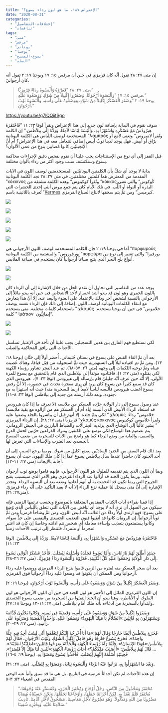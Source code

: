 ```yaml
---
title: "الإعتراض ١٨٧، ما هو لون رداء يسوع؟"
date: "2020-08-31"
categories: 
  - "إختلافات-التفاصيل"
  - "تناقضات"
tags: 
  - "متى"
  - "مرقس"
  - "يوناني"
  - "يوحنا"
  - "يسوع-المسيح"
  - "الصلب"
---
```


إن متى ٢٧: ٢٨ تقول أنَّه كان قرمزي في حين أن مرقس ١٥: ١٧ ويوحنا ١٩: ٢ تقول أنه كان أرجوانيّ.

> متى ٢٧: ٢٨ ”فَعَرَّوْهُ وَأَلْبَسُوهُ رِدَاءً قِرْمِزِيًّا،“  
> مرقس ١٥: ١٧ ”وَأَلْبَسُوهُ أُرْجُوَانًا، وَضَفَرُوا إِكْلِيلاً مِنْ شَوْكٍ وَوَضَعُوهُ عَلَيْهِ،“  
> يوحنا ١٩: ٢ ”وَضَفَرَ الْعَسْكَرُ إِكْلِيلاً مِنْ شَوْكٍ وَوَضَعُوهُ عَلَى رَأْسِهِ، وَأَلْبَسُوهُ ثَوْبَ أُرْجُوَانٍ،“

https://youtu.be/g7lQQiitSgo

سوف نقوم في البداية بإضافة لون جديد إلى هذا الإعتراض ونقرأ لوقا ٢٣: ١١ ”فَاحْتَقَرَهُ هِيرُودُسُ مَعَ عَسْكَرِهِ وَاسْتَهْزَأَ بِهِ، وَأَلْبَسَهُ لِبَاسًا لاَمِعًا، وَرَدَّهُ إِلَى بِيلاَطُسَ.“ إن الكلمة المستخدمة لوصف اللباس هي الكلمة اليونانية ”λαμπρός وتُقرأ لامبروس“ وتعني لامع أو برّاق أو أبيض. فهل يوجد لدينا ثوبٌ أبيض إضافي لنتعامل معه في هذا الإعتراض؟ أم أنَّ الإنجيليّين كانوا مُصابين بنوعٍ من عمى الألوان؟

قبل القفز إلى أي نوع من الإستنتاجات يجب علينا أن نقوم بفحص دقيق لإجراءات محاكمة يسوع وسنكتشف سبب وجود أكثر من رداء بألوان مختلفة.

بدايةً لا يوجد أي شكّ بأن الكلمتين اليونانيّتين المستخدمتين لوصف اللون في الآيات المقدمة من المعترض هما كلمتين مختلفتين. في متى ٢٧: ٢٨ نجد الكلمة اليونانية ”κόκκινος وتُقرأ كوكينوس“ وهذه الكلمة مشتقة من ”κόκκος كُوكوس“ والتي تعني البذرة أو النواة أو اللٌّب. في تلك الأيام كان يتم جمع بيوض أنثى إحدى الحشرات التي تُعرف باللاتينية باسم ”[Kermes](https://en.wikipedia.org/wiki/Kermes_(insect)) كيرميس“ ومن ثمَّ يتم سحقها لانتاج الصباغ القرمزي.

![](images/kermes-1.jpg)

![](images/kermes-2.jpg)

![](images/kermes-4.jpg)

![](images/kermes-3.jpg)

![](images/kermes-5.jpg)

أما في يوحنا ١٩: ٢ فإن الكلمة المستخدمة لوصف اللون الأرجواني هي ”πορφυροῦς بورفوروس“ والمشتقة من الكلمة اليونانية ”πορφύρα بورفيرا“ والتي تشير إلى نوع من أنواع بلح البحر الذي ينتج صباغاً أرجوانياً كان يستخدم في صباغة الملابس.

![](images/porfire.jpg)

![](images/images.jpg)

يوجد عدد من التفاسير التي تحاول أن تقدم الحل من خلال الإشارة إلى أن الرداء كان باللون الخمري وهو لون قد يبدو أشد احمرار لأحد الأشخاص في حين أنه يبدو مائلاً إلى الأرجواني بالنسبة لشخص آخر وذلك بالإعتماد على الضوء والبعد عنه. إلا أنَّ هذا يتعارض مع انتقاء الكلمات اليونانية لوصف اللون، إضافةً إلى ذلك فإن الرداء نفسه يوصف باستخدام كلمات مختلفة. متى يستخدم ” χλαμύς  خلاموس“ في حين أن يوحنا يستخدم كلمة ” ἱμάτιον  إيماتِيُّون“.

![](images/e1bcb1cebcceaccf84ceb9cebfcebd.jpg)

![](images/d8aed984d8a7d985d98ad8afd8a7.jpg)

لكي نستطيع فهم الفارق بين هذين التسجيلين يجب علينا أن نأخذ في الإعتبار تسلسل الأحداث التي رافق المحاكمة والصلب.

بعد أن تمَّ القاء القبض على يسوع في بستان جُثيماني، أُحضر أولاً إلى حَنَّان (يوحنا ١٨: ١٣). ومن ثمَّ تم اقتياده ليلاً إلى السنهدريم حيث تمَّ استجوابه من قِبَل قيافا، وهناك عُصبت عيناه وتمَّ توجيه اللكمات إلى وجهه (متى ٢٦: ٥٧-٦٨). ثم عند الفجر تشاور رؤساء الكهنة لكي يقتلوه (متى ٢٧: ١)، فاقتادوه موثقاً إلى بيلاطس الذي قام بالتحقيق مع يسوع للمرة الأولى، إلا أنَّه حين عرف أنَّه جليليّ قام بإرساله إلى هيرودس (لوقا ٢٣: ٧).  هيرودس الذي كان قد سمع كثيراً عن يسوع كان يريد أن يرى معجزة تحدث في حضوره، إلا أنَّ رفض يسوع أغضب هيرودس فألبسه لباساً لامعاً (ربما للسخرية منه) حيث أنه استهزأ به مع جنوده. وبعد ذلك أرسله من جديد إلى بيلاطس (لوقا ٢٣: ٨-١١).

عند وصول يسوع إلى دار الولاية جرَّده العسكر من ملابسه (لا نعرف ما إذا كان هيرودس قد استعاد الرداء الأبيض الذي ألبسه إياه أم أن العسكر هم من أزالوه مع بقية ملابسه) لكي يتمّ جلده. إلا أنهم قبل أن يباشروا بالجلد وضعوا عليه ” χλαμύς  خلاموس“ رداءً قرمزياً (متى ٢٧: ٢٨). إن الرداء القرمزي ”χλαμύς κόκκινος وتُقرأ خلاموس كوكينوس “ يشير غالباً إلى الوشاح الذي يرتديه الجنرالات والضباط البارزين في الجيش الروماني. يتم تصميم هذا الوشاح لكي توضع على الكتفين وتترك الذراعين حرّتين لحمل الدرع والسيف، والغاية من وضع الرداء كما هو واضح من الآيات للسخرية من ضعف المسيح الجسدي بعد الضرب والإساءات التي تعرض لها.

بعد ذلك قام البعض من الجنود الساديّين بصنع اكليلٍ من شوك. وربما يرجع السبب إلى أن أحد الجنود كان حاضراً عندما سأل بيلاطس يسوع عما إذا كان ملكَ اليهود، حيث أن يسوع أجابه بالإيجاب (متى ٢٧: ١١-١٢). 

وبما أن اللون الذي يتم تقديمه للملوك هو اللون الأرجواني، فإنهم قاموا بوضع ثوب أرجوان عليه، وربما يكون الجند قد أزالوا عنه الرداء القرمزي وهو الأمر الذي سيتسبب بفتح الجروح التي ربما تكون قد التحمت به أو أنهم أعادوا وضعه بعد أن ألبسوه الرداء. وتجدر الإشارة إلى أنَّ متى يسجل لنا عملية نزع الرداء إلا أنه لا يعيد التأكيد على أنَّه رداء قرمزيّ.(متى٢٧: ٣١).

إذا قمنا بقراءة آيات الكتاب المقدس المتعلقة بالموضوع وبحسب ترتيبها الزمني فإنه سيكون من السهل أن نرى أنه لا يوجد أي تناقض بين الآيات التي تتعلق باللباس الذي وُضِعَ على يسوع: فهو ارتدى أولاً رداءً من الغالب أنَّه أبيض اللون، ومن ثمَّ وشاحاً قرمزياً ومن ثمَّ ثوباً أرجوانياً. إن الرومان كانوا قد أتقنوا فنون التعذيب الجسدي والنفسي على حدٍّ سواء، وكانوا يستمتعون بتعذيب وإساءة معاملة أي شخص تتم ادانته وخاصةً إن كان قد اعتبر مجرماً أو متمرداً. فلننظر إلى ترتيب الأحداث زمنياً:

فَاحْتَقَرَهُ هِيرُودُسُ مَعَ عَسْكَرِهِ وَاسْتَهْزَأَ بِهِ، وَأَلْبَسَهُ لِبَاسًا لاَمِعًا، وَرَدَّهُ إِلَى بِيلاَطُسَ. (لوقا ٢٣: ١١)

حِينَئِذٍ أَطْلَقَ لَهُمْ بَارَابَاسَ، وَأَمَّا يَسُوعُ فَجَلَدَهُ وَأَسْلَمَهُ لِيُصْلَبَ. فَأَخَذَ عَسْكَرُ الْوَالِي يَسُوعَ إِلَى دَارِ الْوِلاَيَةِ وَجَمَعُوا عَلَيْهِ كُلَّ الْكَتِيبَةِ، فَعَرَّوْهُ وَأَلْبَسُوهُ رِدَاءً قِرْمِزِيًّا، (متى ٢٧: ٢٦-٢٨).

بعد أن سخر العسكر منه لفترة من الزمن قاموا بنزع الرداء القرمزي ووضعوا عليه رداءً أرجوانياً ومن الممكن أن يكونوا قد وضعوا عليه رداءً أرجوانياً فوق القرمزي.

وَضَفَرَ الْعَسْكَرُ إِكْلِيلاً مِنْ شَوْكٍ وَوَضَعُوهُ عَلَى رَأْسِهِ، وَأَلْبَسُوهُ ثَوْبَ أُرْجُوَانٍ، (يوحنا ١٩: ٢).

إن اللون القرمزي المائل إلى الأحمر هو لون الجند في حين أن اللون الأرجواني هو لون الملوك أو الأباطرة. وهنا يبدو أن الجند انتقلوا من السخرية من ضعف يسوع الجسدي وابتدأوا بالسخرية من ادعاءه بأنه ملك أمام بيلاطس (متى ٢٧: ١١-١٢ ويوحنا ١٨: ٣٧).

وَضَفَرُوا إِكْلِيلاً مِنْ شَوْكٍ وَوَضَعُوهُ عَلَى رَأْسِهِ، وَقَصَبَةً فِي يَمِينِهِ. وَكَانُوا يَجْثُونَ قُدَّامَهُ وَيَسْتَهْزِئُونَ بِهِ قَائِلِينَ:«السَّلاَمُ يَا مَلِكَ الْيَهُودِ!» وَبَصَقُوا عَلَيْهِ، وَأَخَذُوا الْقَصَبَةَ وَضَرَبُوهُ عَلَى رَأْسِهِ. (متى ٢٧: ٢٩-٣٠).

فَخَرَجَ بِيلاَطُسُ أَيْضًا خَارِجًا وَقَالَ لَهُمْ:«هَا أَنَا أُخْرِجُهُ إِلَيْكُمْ لِتَعْلَمُوا أَنِّي لَسْتُ أَجِدُ فِيهِ عِلَّةً وَاحِدَةً». فَخَرَجَ يَسُوعُ خَارِجًا وَهُوَ حَامِلٌ إِكْلِيلَ الشَّوْكِ وَثَوْبَ الأُرْجُوانِ. فَقَالَ لَهُمْ بِيلاَطُسُ:«هُوَذَا الإِنْسَانُ!». فَلَمَّا رَآهُ رُؤَسَاءُ الْكَهَنَةِ وَالْخُدَّامُ صَرَخُوا قَائِلِينَ:«اصْلِبْهُ! اصْلِبْهُ!». … قَالَ لَهُمْ بِيلاَطُسُ: «أَأَصْلِبُ مَلِكَكُمْ؟» أَجَابَ رُؤَسَاءُ الْكَهَنَةِ:«لَيْسَ لَنَا مَلِكٌ إِلاَّ قَيْصَرَ!». فَحِينَئِذٍ أَسْلَمَهُ إِلَيْهِمْ لِيُصْلَبَ. فَأَخَذُوا يَسُوعَ وَمَضَوْا بِهِ. (يوحنا ١٩: ٤-١٦) 

وَبَعْدَ مَا اسْتَهْزَأُوا بِهِ، نَزَعُوا عَنْهُ الرِّدَاءَ وَأَلْبَسُوهُ ثِيَابَهُ، وَمَضَوْا بِهِ لِلصَّلْبِ. (متى ٢٧: ٣١).

إن هذه الأحداث لم تكن أحداثاً عرضية في التاريخ، بل هي ما قد سبق وأنبأ عنه الوحي المقدس في اشعياء ٥٣: ٣-٥

> ”مُحْتَقَرٌ وَمَخْذُولٌ مِنَ النَّاسِ، رَجُلُ أَوْجَاعٍ وَمُخْتَبِرُ الْحَزَنِ، وَكَمُسَتَّرٍ عَنْهُ وُجُوهُنَا، مُحْتَقَرٌ فَلَمْ نَعْتَدَّ بِهِ. لكِنَّ أَحْزَانَنَا حَمَلَهَا، وَأَوْجَاعَنَا تَحَمَّلَهَا. وَنَحْنُ حَسِبْنَاهُ مُصَابًا مَضْرُوبًا مِنَ اللهِ وَمَذْلُولاً. وَهُوَ مَجْرُوحٌ لأَجْلِ مَعَاصِينَا، مَسْحُوقٌ لأَجْلِ آثَامِنَا. تَأْدِيبُ سَلاَمِنَا عَلَيْهِ، وَبِحُبُرِهِ شُفِينَا.“
